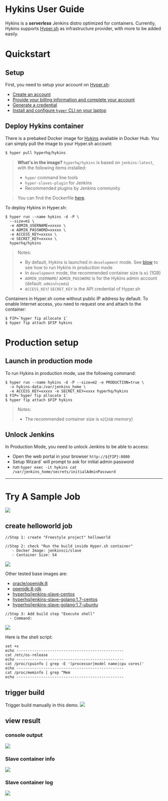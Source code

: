 Hykins User Guide
=======================================================

Hykins is a ***serverless*** Jenkins distro optimized for containers. Currently, Hykins supports [Hyper.sh](https://hyper.sh) as infrastructure provider, with more to be added easily.

# Quickstart

## Setup
First, you need to setup your account on [Hyper.sh](https://hyper.sh):

- [Create an account](https://console.hyper.sh/register)
- [Provide your billing information and complete your account](https://console.hyper.sh/billing/credit)
- [Generate a credential](https://docs.hyper.sh/GettingStarted/generate_api_credential.html)
- [Install and configure `hyper` CLI on your laptop](https://docs.hyper.sh/GettingStarted/install.html)

## Deploy Hykins container
There is a prebaked Docker image for [Hykins](https://hub.docker.com/r/hyperhq/hykins/) available in Docker Hub. You can simply pull the image to your Hyper.sh account:

``` bash
$ hyper pull hyperhq/hykins
```

> **What's in the image?**
> `hyperhq/hykins` is based on `jenkins:latest`, with the following items installed:
> - `hyper` command line tools
> - `hyper-slaves-plugin` for Jenkins
> - Recommended plugins by Jenkins community

> You can find the Dockerfile [here](https://github.com/hyperhq/hykins/blob/master/Dockerfile).

To deploy Hykins in Hyper.sh:
```
$ hyper run --name hykins -d -P \
  --size=m1 \
  -e ADMIN_USERNAME=xxxxx \
  -e ADMIN_PASSWORD=xxxxx \
  -e ACCESS_KEY=xxxxx \
  -e SECRET_KEY=xxxxx \
  hyperhq/hykins
```

> Notes:
> - By default, Hykins is launched in `development` mode. See [blow](https://github.com/hyperhq/hykins#production-setup) to see how to run Hykins in production mode
> - In `development` mode, the recommended container size is `m1` (1GB)
> - `ADMIN_USERNAME`/ `ADMIN_PASSWORD` is for the Hykins admin account (default: `admin`/`nimda`)
> - `ACCESS_KEY`/ `SECRET_KEY` is the API credential of Hyper.sh

Containers in Hyper.sh come without public IP address by default. To enable Internet access, you need to request one and attach to the container:
```
$ FIP=`hyper fip allocate 1`
$ hyper fip attach $FIP hykins
```

# Production setup

## Launch in production mode
To run Hykins in production mode, use the following command:

```
$ hyper run --name hykins -d -P --size=m2 -e PRODUCTION=true \
  -v hykins-data:/var/jenkins_home \
  -e ACCESS_KEY=xxxxx -e SECRET_KEY=xxxx hyperhq/hykins
$ FIP=`hyper fip allocate 1`
$ hyper fip attach $FIP hykins
```
> Notes:
> - The recommended container size is `m2`(`2GB` memory)

## Unlock Jenkins
In Production Mode, you need to unlock Jenkins to be able to access:
- Open the web portal in your browser `http://${FIP}:8080`
- Setup Wizard` will prompt to ask for initial admin password
- run `hyper exec -it hykins cat /var/jenkins_home/secrets/initialAdminPassword`

------------------------------------------------------------------------------

# Try A Sample Job

![](https://raw.githubusercontent.com/hyperhq/hykins/master/images/run-jenkins-job-in-hyper-slave.png)

## create helloworld job
```
//Step 1: create "Freestyle project" helloworld

//Step 2: check "Run the build inside Hyper.sh container"
   - Docker Image: jenkinsci/slave
   - Container Size: S4
```

![](https://raw.githubusercontent.com/hyperhq/hykins/master/images/job-general-config.png)

Other tested base images are:
 - [oracle/openjdk:8](https://hub.docker.com/r/oracle/openjdk/)
 - [openjdk:8-jdk](https://hub.docker.com/_/openjdk/)
 - [hyperhq/jenkins-slave-centos](https://hub.docker.com/r/hyperhq/jenkins-slave-centos/)
 - [hyperhq/jenkins-slave-golang:1.7-centos](https://hub.docker.com/r/hyperhq/jenkins-slave-golang/tags/)
 - [hyperhq/jenkins-slave-golang:1.7-ubuntu](https://hub.docker.com/r/hyperhq/jenkins-slave-golang/tags/)

```
//Step 3: Add build step "Execute shell"
  - Command:
```

![](https://raw.githubusercontent.com/hyperhq/hykins/master/images/build-step.png)

Here is the shell script:
```
set +x
echo ------------------------------------------------
cat /etc/os-release
echo ------------------------------------------------
cat /proc/cpuinfo | grep -E '(processor|model name|cpu cores)'
echo ------------------------------------------------
cat /proc/meminfo | grep ^Mem
echo ------------------------------------------------
```

## trigger build
Trigger build manually in this demo.
![](https://raw.githubusercontent.com/hyperhq/hykins/master/images/manually-build.png)

## view result

### console output
![](https://raw.githubusercontent.com/hyperhq/hykins/master/images/output-console.png)

### Slave container info
![](https://raw.githubusercontent.com/hyperhq/hykins/master/images/hyper-slave-container-info.png)

### Slave container log
![](https://raw.githubusercontent.com/hyperhq/hykins/master/images/hyper-slave-container-log.png)
